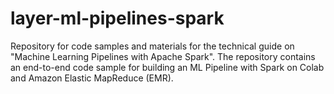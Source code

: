 # layer-ml-pipelines-spark
Repository for code samples and materials for the technical guide on "Machine Learning Pipelines with Apache Spark". The repository contains an end-to-end code sample for building an ML Pipeline with Spark on Colab and Amazon Elastic MapReduce (EMR).

